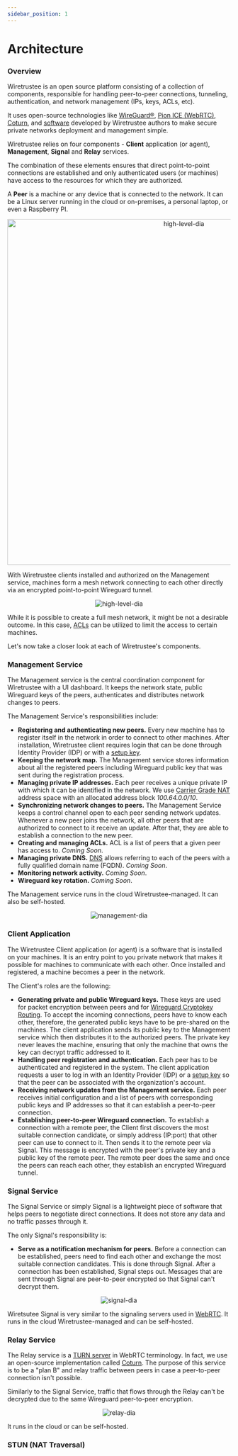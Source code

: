 ```yaml
---
sidebar_position: 1
---
```


# Architecture

### Overview
Wiretrustee is an open source platform consisting of a collection of components, responsible for handling peer-to-peer connections, tunneling, authentication, and network management (IPs, keys, ACLs, etc).

It uses open-source technologies like [WireGuard®](https://www.wireguard.com/), [Pion ICE (WebRTC)](https://github.com/pion/ice), [Coturn](https://github.com/coturn/coturn),
and [software](https://github.com/wiretrustee/wiretrustee) developed by Wiretrustee authors to make secure private networks deployment and management simple.

Wiretrustee relies on four components - **Client** application (or agent), **Management**, **Signal** and **Relay** services.

The combination of these elements ensures that direct point-to-point connections are established and only authenticated users (or machines) have access to the resources for which they are authorized.

A **Peer** is a machine or any device that is connected to the network. 
It can be a Linux server running in the cloud or on-premises, a personal laptop, or even a Raspberry PI.  

<p align="center">
    <img src="/img/architecture/high-level-dia.png" alt="high-level-dia" width="781"/>
</p>

With Wiretrustee clients installed and authorized on the Management service, machines form a mesh network connecting to each other directly via an encrypted point-to-point Wireguard tunnel.

<p align="center">
    <img src="/img/architecture/mesh.png" alt="high-level-dia"/>
</p>

While it is possible to create a full mesh network, it might be not a desirable outcome. In this case, [ACLs](/overview/acls) can be utilized to limit the access to certain machines.

Let's now take a closer look at each of Wiretrustee's components.

### Management Service

The Management service is the central coordination component for Wiretrustee with a UI dashboard.
It keeps the network state, public Wireguard keys of the peers, authenticates and distributes network changes to peers.

The Management Service's responsibilities include:

* **Registering and authenticating new peers.**  Every new machine has to register itself in the network in order to connect to other machines. 
    After installation, Wiretrustee client requires login that can be done through Identity Provider (IDP) or with a [setup key](/overview/setup-keys).
* **Keeping the network map.** The Management service stores information about all the registered peers including Wireguard public key that was sent during the registration process.    
* **Managing private IP addresses.** Each peer receives a unique private IP with which it can be identified in the network. 
  We use [Carrier Grade NAT](https://en.wikipedia.org/wiki/Carrier-grade_NAT) address space with an allocated address block <em>100.64.0.0/10</em>.
* **Synchronizing network changes to peers.** The Management Service keeps a control channel open to each peer sending network updates. 
    Whenever a new peer joins the network, all other peers that are authorized to connect to it receive an update. 
    After that, they are able to establish a connection to the new peer.
* **Creating and managing ACLs.** ACL is a list of peers that a given peer has access to. <em>Coming Soon</em>.
* **Managing private DNS.** [DNS](/overview/dns) allows referring to each of the peers with a fully qualified domain name (FQDN). <em>Coming Soon</em>.
* **Monitoring network activity.** <em>Coming Soon</em>.
* **Wireguard key rotation.** <em>Coming Soon</em>.

The Management service runs in the cloud Wiretrustee-managed. It can also be self-hosted.

<p align="center">
    <img src="/img/architecture/management.png" alt="management-dia"/>
</p>

### Client Application

The Wiretrustee Client application (or agent) is a software that is installed on your machines. 
It is an entry point to you private network that makes it possible for machines to communicate with each other.
Once installed and registered, a machine becomes a peer in the network.

The Client's roles are the following:

* **Generating private and public Wireguard keys.** These keys are used for packet encryption between peers and for [Wireguard Cryptokey Routing](https://www.wireguard.com/#cryptokey-routing).
  To accept the incoming connections, peers have to know each other, therefore, the generated public keys have to be pre-shared on the machines. The client application sends its public key to the Management service which then distributes it to the authorized peers.
  The private key never leaves the machine, ensuring that only the machine that owns the key can decrypt traffic addressed to it.
* **Handling peer registration and authentication.**  Each peer has to be authenticated and registered in the system. The client application requests a user to log in with an Identity Provider (IDP) or a [setup key](/overview/setup-keys) so that the peer can be associated with the organization's account.
* **Receiving network updates from the Management service.**
  Each peer receives initial configuration and a list of peers with corresponding public keys and IP addresses so that it can establish a peer-to-peer connection.
* **Establishing peer-to-peer Wireguard connection.** To establish a connection with a remote peer, the Client first discovers the most suitable connection candidate, or simply address (IP:port) that other peer can use to connect to it. 
  Then sends it to the remote peer via Signal. This message is encrypted with the peer's private key and a public key of the remote peer.
    The remote peer does the same and once the peers can reach each other, they establish an encrypted Wireguard tunnel.

### Signal Service

The Signal Service or simply Signal is a lightweight piece of software that helps peers to negotiate direct connections. 
It does not store any data and no traffic passes through it.

The only Signal's responsibility is:
* **Serve as a notification mechanism for peers.** Before a connection can be established, peers need to find each other and exchange the most suitable connection candidates.
  This is done through Signal. After a connection has been established, Signal steps out. Messages that are sent through Signal are peer-to-peer encrypted so that Signal can't decrypt them.

<p align="center">
    <img src="/img/architecture/signal.png" alt="signal-dia"/>
</p>

Wiretsutee Signal is very similar to the signaling servers used in [WebRTC](https://developer.mozilla.org/en-US/docs/Web/API/WebRTC_API/Signaling_and_video_calling#the_signaling_server).
It runs in the cloud Wiretrustee-managed and can be self-hosted.

### Relay Service

The Relay service is a [TURN server](https://webrtc.org/getting-started/turn-server) in WebRTC terminology.
In fact, we use an open-source implementation called [Coturn](https://github.com/coturn/coturn).
The purpose of this service is to be a "plan B" and relay traffic between peers in case a peer-to-peer connection isn't possible.

Similarly to the Signal Service, traffic that flows through the Relay can't be decrypted due to the same Wireguard peer-to-peer encryption.

<p align="center">
    <img src="/img/architecture/relay.png" alt="relay-dia"/>
</p>

It runs in the cloud or can be self-hosted.

### STUN (NAT Traversal)
